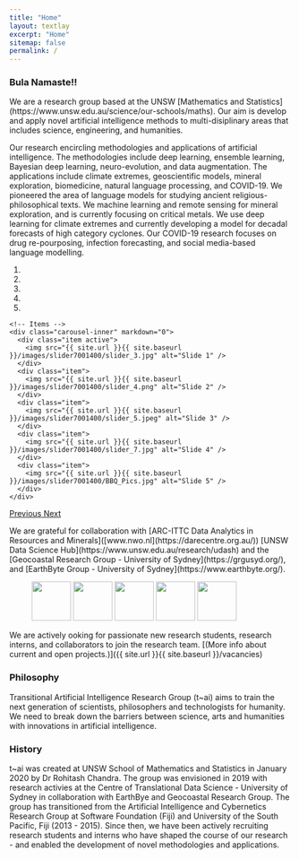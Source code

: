 ```yaml
---
title: "Home"
layout: textlay
excerpt: "Home"
sitemap: false
permalink: /
---
```


### Bula Namaste!!

<p>
We are a  research group  based at the  UNSW [Mathematics and Statistics](https://www.unsw.edu.au/science/our-schools/maths). Our aim is develop and apply novel artificial intelligence methods to multi-disiplinary areas that includes science, engineering, and humanities.  
</p>

<p>
Our research encircling methodologies and applications of artificial intelligence. The methodologies include  deep learning, ensemble learning, Bayesian deep learning, neuro-evolution, and data augmentation. The applications include climate extremes, geoscientific models, mineral exploration, biomedicine, natural language processing, and  COVID-19. We pioneered the area of language models for studying ancient religious-philosophical texts.  We machine learning and remote sensing for mineral exploration, and is currently focusing on critical metals. We use  deep learning for climate extremes and currently developing a model for decadal forecasts of high category cyclones. Our COVID-19 research  focuses on drug re-pourposing, infection forecasting, and social media-based language modelling.
</p>


 

<div markdown="0" id="carousel" class="carousel slide" data-ride="carousel" data-interval="4000" data-pause="hover" >
    <!-- Menu -->
    <ol class="carousel-indicators"> 
        <li data-target="#carousel" data-slide-to="active"></li>
        <li data-target="#carousel" data-slide-to="1"></li>
        <li data-target="#carousel" data-slide-to="2"></li>
        <li data-target="#carousel" data-slide-to="3"></li>
        <li data-target="#carousel" data-slide-to="4"></li> 
    </ol>

    <!-- Items -->
    <div class="carousel-inner" markdown="0">
      <div class="item active"> 
        <img src="{{ site.url }}{{ site.baseurl }}/images/slider7001400/slider_3.jpg" alt="Slide 1" />
      </div>
      <div class="item">
        <img src="{{ site.url }}{{ site.baseurl }}/images/slider7001400/slider_4.png" alt="Slide 2" />
      </div>       
      <div class="item">
        <img src="{{ site.url }}{{ site.baseurl }}/images/slider7001400/slider_5.jpeg" alt="Slide 3" />
      </div>
      <div class="item">
        <img src="{{ site.url }}{{ site.baseurl }}/images/slider7001400/slider_7.jpg" alt="Slide 4" />
      </div> 
      <div class="item">
        <img src="{{ site.url }}{{ site.baseurl }}/images/slider7001400/BBQ_Pics.jpg" alt="Slide 5" />
      </div> 
    </div>
  <a class="left carousel-control" href="#carousel" role="button" data-slide="prev">
    <span class="glyphicon glyphicon-chevron-left" aria-hidden="true"></span>
    <span class="sr-only">Previous</span>
  </a>
  <a class="right carousel-control" href="#carousel" role="button" data-slide="next">
    <span class="glyphicon glyphicon-chevron-right" aria-hidden="true"></span>
    <span class="sr-only">Next</span>
  </a>
</div>

<p>
We are grateful for collaboration with [ARC-ITTC Data Analytics in Resources and Minerals]([www.nwo.nl](https://darecentre.org.au/)) [UNSW Data Science Hub](https://www.unsw.edu.au/research/udash) and the [Geocoastal Research Group - University of Sydney](https://grgusyd.org/), and  [EarthByte Group - University of Sydney](https://www.earthbyte.org/).
</p>

<figure class="fourth">
  <img src="{{ site.url }}{{ site.baseurl }}/images/logopic/Logo_DARE.png" style="height: 70px">
  <img src="{{ site.url }}{{ site.baseurl }}/images/logopic/Logo_UDASH.jpg" style="height: 70px">
  <img src="{{ site.url }}{{ site.baseurl }}/images/logopic/Logo_GeoCoastal.png" style="height: 70px">
  <img src="{{ site.url }}{{ site.baseurl }}/images/logopic/Logo_EarthByte.png" style="height: 70px">
  <img src="{{ site.url }}{{ site.baseurl }}/images/logopic/BBQ_Pics" style="height: 70px">
</figure>

<p>
We are actively ooking for passionate new research students, research interns, and collaborators to join the research team. [(More info about current and open projects.)]({{ site.url }}{{ site.baseurl }}/vacancies)  
</p>

### Philosophy

Transitional  Artificial Intelligence Research Group (t~ai) aims to train the next generation of scientists, philosophers and technologists for humanity.  We need to break down the barriers between  science, arts and humanities  with innovations in artificial intelligence. 

### History

t~ai was created at UNSW School of Mathematics and Statistics in January 2020 by Dr Rohitash Chandra. The  group was envisioned  in 2019   with research activies at the Centre of Translational Data Science - University of Sydney in collaboration with EarthBye and Geocoastal Research Group. The group has transitioned from the Artificial Intelligence and Cybernetics Research Group at Software Foundation (Fiji) and University of the South Pacific, Fiji (2013 - 2015).  Since then, we have been actively recruiting research students and interns who have shaped the course of our research - and enabled the development of novel methodologies and applications. 
